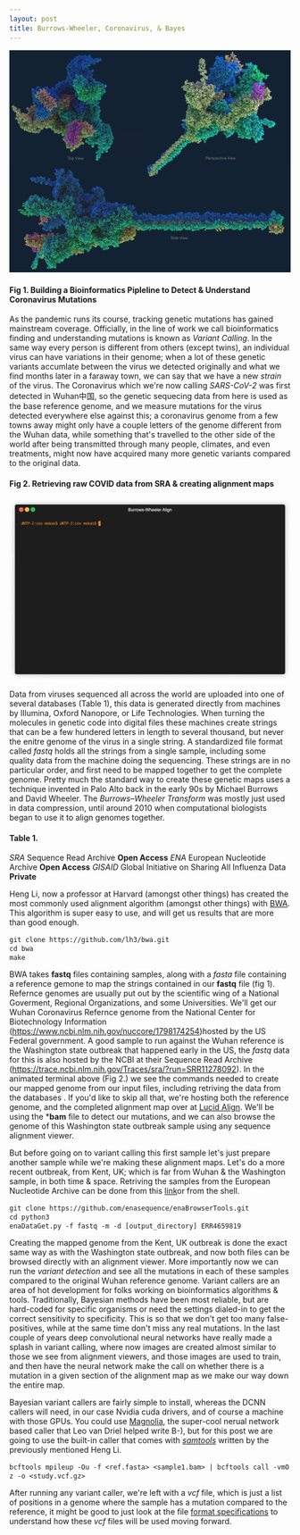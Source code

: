 ```yaml
---
layout: post
title: Burrows-Wheeler, Coronavirus, & Bayes
---
```

![mutantcov](/images/comp_cap.png "Mutant SARS-CoV-2 ACE2 Receptor Complex")
#### Fig 1. Building a Bioinformatics Pipleline to Detect & Understand Coronavirus Mutations

As the pandemic runs its course, tracking genetic mutations has gained mainstream coverage. Officially, in the line of work we call bioinformatics finding and understanding mutations is known as *Variant Calling*. In the same way every person is different from others (except twins), an individual virus can have variations in their genome; when a lot of these genetic variants accumlate between the virus we detected originally and what we find months later in a faraway town, we can say that we have a new *strain* of the virus. The Coronavirus which we're now calling *SARS-CoV-2* was first detected in Wuhan中国, so the genetic sequecing data from here is used as the base reference genome, and we measure mutations for the virus detected everywhere else against this; a coronavirus genome from a few towns away might only have a couple letters of the genome different from the Wuhan data, while something that's travelled to the other side of the world after being transmitted through many people, climates, and even treatments, might now have acquired many more genetic variants compared to the original data.

#### Fig 2. Retrieving raw COVID data from SRA & creating alignment maps
![samtools tview](/images/render1612723995528-min.gif "SARS-CoV-2 Aligned")

Data from viruses sequenced all across the world are uploaded into one of several databases (Table 1), this data is generated directly from machines by Illumina, Oxford Nanopore, or Life Technologies. When turning the molecules in genetic code into digital files these machines create strings that can be a few hundered letters in length to several thousand, but never the enitre genome of the virus in a single string. A standardized file format called *fastq* holds all the strings from a single sample, including some quality data from the machine doing the sequencing. These strings are in no particular order, and first need to be mapped together to get the complete genome. Pretty much the standard way to create these genetic maps uses a technique invented in Palo Alto back in the early 90s by  Michael Burrows and David Wheeler. The *Burrows–Wheeler Transform* was mostly just used in data compression, until around 2010 when computational biologists began to use it to align genomes together.

#### Table 1.
*SRA* Sequence Read Archive **Open Access**
*ENA* European Nucleotide Archive **Open Access**
*GISAID* Global Initiative on Sharing All Influenza Data **Private**

Heng Li, now a professor at Harvard (amongst other things) has created the most commonly used alignment algorithm (amongst other things) with [BWA](https://github.com/lh3/bwa). This algorithm is super easy to use, and will get us results that are more than good enough. 

    git clone https://github.com/lh3/bwa.git
    cd bwa
    make

BWA takes **fastq** files containing samples, along with a *fasta* file containing a reference gemone to map the strings contained in our **fastq** file (fig 1). Refernce genomes are usually put out by the scientific wing of a National Goverment, Regional Organizations, and some Universities. We'll get our Wuhan Coronavirus Refernce genome from the National Center for Biotechnology Information (https://www.ncbi.nlm.nih.gov/nuccore/1798174254)hosted by the US Federal government. A good sample to run against the Wuhan reference is the Washington state outbreak that happened early in the US, the *fastq* data for this is also hosted by the NCBI at their Sequence Read Archive (https://trace.ncbi.nlm.nih.gov/Traces/sra/?run=SRR11278092). In the animated terminal above (Fig 2.) we see the commands needed to create our mapped genome from our input files, including retriving the data from the databases . If you'd like to skip all that, we're hosting both the reference genome, and the completed alignment map over at [Lucid Align](https://lucidalign.com/#cov). We'll be using the ***bam** file to detect our mutations, and we can also browse the genome of this Washington state outbreak sample using any sequence alignment viewer.

But before going on to variant calling this first sample let's just prepare another sample while we're making these alignment maps. Let's do a more recent outbreak, from Kent, UK; which is far from Wuhan & the Washington sample, in both time & space. Retriving the samples from the European Nucleotide Archive can be done from this [link](https://www.ebi.ac.uk/ena/browser/view/ERR4659819)or from the shell. 

    git clone https://github.com/enasequence/enaBrowserTools.git
    cd python3
    enaDataGet.py -f fastq -m -d [output_directory] ERR4659819

Creating the mapped genome from the Kent, UK outbreak is done the exact same way as with the Washington state outbreak, and now both files can be browsed directly with an alignment viewer. More importantly now we can run the *variant detection* and see all the mutations in each of these samples compared to the original Wuhan reference genome. Variant callers are an area of hot development for folks working on bioinformatics algorithms & tools. Traditionally, Bayesian methods have been most reliable, but are hard-coded for specific organisms or need the settings dialed-in to get the correct sensitivity to specificity. This is so that we don't get too many false-positives, while at the same time don't miss any real mutations. In the last couple of years deep convolutional neural networks have really made a splash in variant calling, where now images are created almost similar to those we see from alignment viewers, and those images are used to train, and then have the neural network make the call on whether there is a mutation in a given section of the alignment map as we make our way down the entire map.

Bayesian variant callers are fairly simple to install, whereas the DCNN callers will need, in our case Nvidia cuda drivers, and of course a machine with those GPUs. You could use [Magnolia](https://magnolia.sh/), the super-cool nerual network based caller that Leo van Driel helped write B-), but for this post we are going to use the built-in caller that comes with [*samtools*](http://www.htslib.org/download/) written by the previously mentioned Heng Li.

    bcftools mpileup -Ou -f <ref.fasta> <sample1.bam> | bcftools call -vmO z -o <study.vcf.gz>

After running any variant caller, we're left with a *vcf* file, which is just a list of positions in a genome where the sample has a mutation compared to the reference, it might be good to just look at the file [format specifications](https://samtools.github.io/hts-specs/VCFv4.2.pdf) to understand how these *vcf* files will be used moving forward. 
